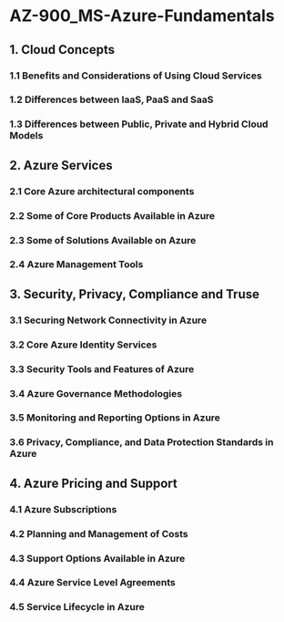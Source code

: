 # AZ-900_MS-Azure-Fundamentals

## 1. Cloud Concepts

### 1.1 Benefits and Considerations of Using Cloud Services

### 1.2 Differences between IaaS, PaaS and SaaS

### 1.3 Differences between Public, Private and Hybrid Cloud Models

## 2. Azure Services

### 2.1 Core Azure architectural components

### 2.2 Some of Core Products Available in Azure

### 2.3 Some of Solutions Available on Azure

### 2.4 Azure Management Tools

## 3. Security, Privacy, Compliance and Truse

### 3.1 Securing Network Connectivity in Azure

### 3.2 Core Azure Identity Services

### 3.3 Security Tools and Features of Azure

### 3.4 Azure Governance Methodologies

### 3.5 Monitoring and Reporting Options in Azure

### 3.6 Privacy, Compliance, and Data Protection Standards in Azure

## 4. Azure Pricing and Support

### 4.1 Azure Subscriptions

### 4.2 Planning and Management of Costs

### 4.3 Support Options Available in Azure

### 4.4 Azure Service Level Agreements

### 4.5 Service Lifecycle in Azure

